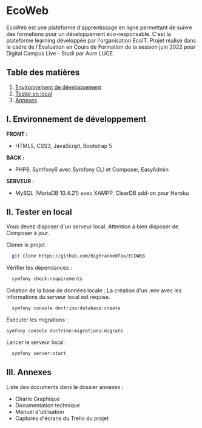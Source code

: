 # EcoWeb

EcoWeb est une plateforme d'apprentissage en ligne permettant de suivre des formations pour un développement éco-responsable.
C'est la plateforme learning développée par l'organisation EcoIT.
Projet réalisé dans le cadre de l'Evaluation en Cours de Formation de la session juin 2022 pour Digital Campus Live - Studi par Aure LUCE.

## Table des matières

1. [Environnement de développement](#Environnement-de-développement)
2. [Tester en local](#Tester-en-local)
3. [Annexes](#Annexes)


## I. Environnement de développement

**FRONT :** 
- HTML5, CSS3, JavaScript, Bootstrap 5

**BACK :** 
- PHP8, Symfony6 avec Symfony CLI et Composer, EasyAdmin

**SERVEUR :** 
- MySQL (MariaDB 10.4.21) avec XAMPP, ClearDB add-on pour Heroku

## II. Tester en local

Vous devez disposer d'un serveur local.
Attention à bien disposer de Composer à jour.

Cloner le projet :

```bash
  git clone https://github.com/highrankedfox/ECOWEB
```

Vérifier les dépendances :

```bash
  symfony check:requirements
```

Création de la base de données locale :
La création d'un .env avec les informations du serveur local est requise.

```bash
  symfony console doctrine:database:create
```

Exécuter les migrations :
```
symfony console doctrine:migrations:migrate
```

Lancer le serveur local :

```bash
  symfony server:start
```

## III. Annexes

Liste des documents dans le dossier annexes :
- Charte Graphique
- Documentation technique
- Manuel d'utilisation
- Captures d'écrans du Trello du projet

